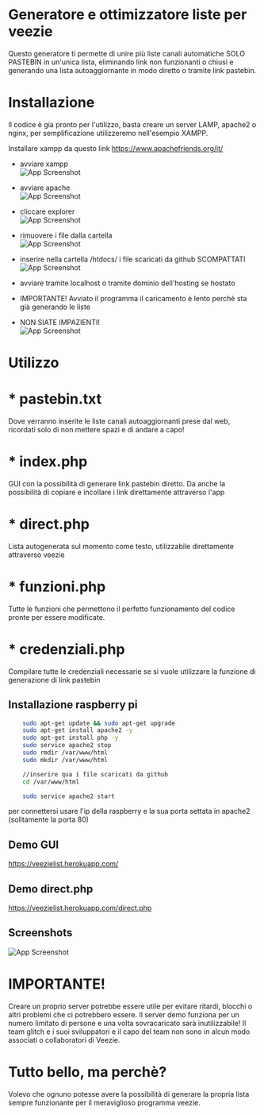 
# Generatore e ottimizzatore liste per veezie

Questo generatore ti permette di unire più liste canali automatiche SOLO PASTEBIN in un'unica lista, eliminando link non funzionanti o chiusi e generando una lista autoaggiornante in modo diretto o tramite link pastebin.


# Installazione

Il codice è gia pronto per l'utilizzo, basta creare un server LAMP, apache2 o nginx, per semplificazione utilizzeremo nell'esempio XAMPP.

Installare xampp da questo link https://www.apachefriends.org/it/ 
* avviare xampp <br />
![App Screenshot](https://i.ibb.co/t2jCXXZ/1.png)

* avviare apache <br />
![App Screenshot](https://i.ibb.co/myscRvG/2.png)

* cliccare explorer <br />
![App Screenshot](https://i.ibb.co/FBkXhZT/3.png)

* rimuovere i file dalla cartella <br />
![App Screenshot](https://i.ibb.co/MZzqK7N/4.png)

* inserire nella cartella /htdocs/ i file scaricati da github SCOMPATTATI <br />
![App Screenshot](https://i.ibb.co/47fyMfh/5.png)

* avviare tramite localhost o tramite dominio dell'hosting se hostato
* IMPORTANTE! Avviato il programma il caricamento è lento perchè sta già generando le liste
* NON SIATE IMPAZIENTI! <br />
![App Screenshot](https://i.ibb.co/GRzsLsx/6.png)

# Utilizzo

# * pastebin.txt
Dove verranno inserite le liste canali autoaggiornanti prese dal web, ricordati solo di non mettere spazi e di andare a capo!

# * index.php
GUI con la possibilità di generare link pastebin diretto.
Da anche la possibilità di copiare e incollare i link direttamente attraverso l'app

# * direct.php
Lista autogenerata sul momento come testo, utilizzabile direttamente attraverso veezie

# * funzioni.php
Tutte le funzioni che permettono il perfetto funzionamento del codice pronte per essere modificate.

# * credenziali.php
Compilare tutte le credenziali necessarie se si vuole utilizzare la funzione di generazione di link pastebin





## Installazione raspberry pi

```bash
    sudo apt-get update && sudo apt-get upgrade
    sudo apt-get install apache2 -y
    sudo apt-get install php -y
    sudo service apache2 stop
    sudo rmdir /var/www/html
    sudo mkdir /var/www/html

    //inserire qua i file scaricati da github
    cd /var/www/html

    sudo service apache2 start

```

per connettersi usare l'ip della raspberry e la sua porta settata in apache2 (solitamente la porta 80)
    
## Demo GUI

https://veezielist.herokuapp.com/


## Demo direct.php

https://veezielist.herokuapp.com/direct.php


## Screenshots

![App Screenshot](https://iili.io/5Wfwkg.md.png)

# IMPORTANTE!
Creare un proprio server potrebbe essere utile per evitare ritardi, blocchi o altri problemi che ci potrebbero essere.
Il server demo funziona per un numero limitato di persone e una volta sovracaricato sarà inutilizzabile!
Il team glitch e i suoi sviluppatori e il capo del team non sono in alcun modo associati o collaboratori di Veezie.

# Tutto bello, ma perchè?
Volevo che ognuno potesse avere la possibilità di generare la propria lista sempre funzionante per il meraviglioso programma veezie.
